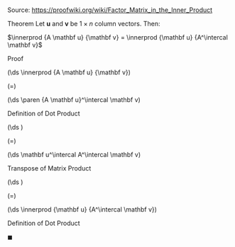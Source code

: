 # 

Source: https://proofwiki.org/wiki/Factor_Matrix_in_the_Inner_Product

Theorem
Let $\mathbf u$ and $\mathbf v$ be $1 \times n$ column vectors.
Then:

$\innerprod {A \mathbf u} {\mathbf v} = \innerprod {\mathbf u} {A^\intercal \mathbf v}$


Proof













\(\ds \innerprod {A \mathbf u} {\mathbf v}\)

\(=\)







\(\ds \paren {A \mathbf u}^\intercal \mathbf v\)





Definition of Dot Product














\(\ds \)

\(=\)







\(\ds \mathbf u^\intercal A^\intercal \mathbf v\)





Transpose of Matrix Product














\(\ds \)

\(=\)







\(\ds \innerprod {\mathbf u} {A^\intercal \mathbf v}\)





Definition of Dot Product



$\blacksquare$





